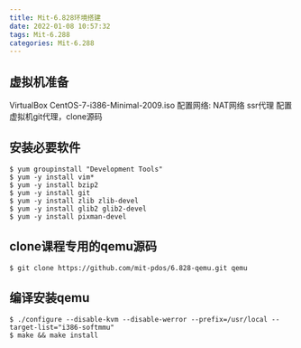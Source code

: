 ```yaml
---
title: Mit-6.828环境搭建
date: 2022-01-08 10:57:32
tags: Mit-6.288
categories: Mit-6.288
---
```

<!-- toc -->
## 虚拟机准备
VirtualBox
CentOS-7-i386-Minimal-2009.iso
配置网络: NAT网络
ssr代理
配置虚拟机git代理，clone源码

## 安装必要软件
``` shell
$ yum groupinstall "Development Tools"
$ yum -y install vim*
$ yum -y install bzip2
$ yum -y install git
$ yum -y install zlib zlib-devel
$ yum -y install glib2 glib2-devel
$ yum -y install pixman-devel
```

## clone课程专用的qemu源码
``` shell
$ git clone https://github.com/mit-pdos/6.828-qemu.git qemu
```

## 编译安装qemu
``` shell
$ ./configure --disable-kvm --disable-werror --prefix=/usr/local --target-list="i386-softmmu"
$ make && make install
```